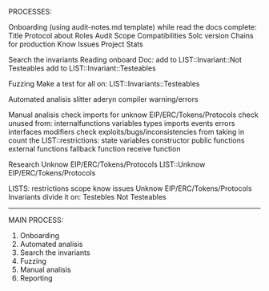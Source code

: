 PROCESSES:

Onboarding (using audit-notes.md template)
    while read the docs complete:
        Title
        Protocol about
        Roles
        Audit Scope
        Compatibilities
            Solc version
            Chains for production
        Know Issues
        Project Stats

Search the invariants
    Reading onboard Doc:
        add to LIST::Invariant::Not Testeables
        add to LIST::Invariant::Testeables

Fuzzing
    Make a test for all on:
    LIST::Invariants::Testeables

Automated analisis
    slitter
    aderyn
    compiler warning/errors

Manual analisis
    check imports for unknow EIP/ERC/Tokens/Protocols
    check unused from:
        internalfunctions
        variables
        types
        imports
        events
        errors
        interfaces
        modifiers
    check exploits/bugs/inconsistencies from taking in count the LIST::restrictions:
        state variables
        constructor
        public functions
        external functions
        fallback function
        receive function


Research Unknow EIP/ERC/Tokens/Protocols
    LIST::Unknow EIP/ERC/Tokens/Protocols

LISTS:
    restrictions
        scope
        know issues
    Unknow EIP/ERC/Tokens/Protocols
    Invariants
        divide it on:
            Testebles
            Not Testeables

--------------------------------------------------------------------------
MAIN PROCESS:
1. Onboarding
2. Automated analisis
3. Search the invariants
4. Fuzzing
5. Manual analisis
6. Reporting